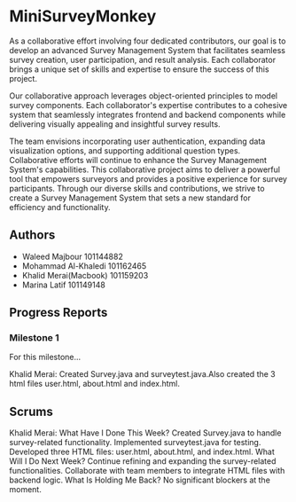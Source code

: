 # MiniSurveyMonkey

As a collaborative effort involving four dedicated contributors, our goal is to develop an advanced Survey Management System that facilitates seamless survey creation, user participation, and result analysis. Each collaborator brings a unique set of skills and expertise to ensure the success of this project.

Our collaborative approach leverages object-oriented principles to model survey components. Each collaborator's expertise contributes to a cohesive system that seamlessly integrates frontend and backend components while delivering visually appealing and insightful survey results.

The team envisions incorporating user authentication, expanding data visualization options, and supporting additional question types. Collaborative efforts will continue to enhance the Survey Management System's capabilities. This collaborative project aims to deliver a powerful tool that empowers surveyors and provides a positive experience for survey participants. Through our diverse skills and contributions, we strive to create a Survey Management System that sets a new standard for efficiency and functionality.
## Authors
- Waleed Majbour 101144882
- Mohammad Al-Khaledi 101162465
- Khalid Merai(Macbook) 101159203
- Marina Latif 101149148

## Progress Reports
### Milestone 1
For this milestone...

Khalid Merai: Created Survey.java and surveytest.java.Also created the 3 html files user.html, about.html and index.html.


## Scrums
Khalid Merai: 
What Have I Done This Week?
Created Survey.java to handle survey-related functionality.
Implemented surveytest.java for testing.
Developed three HTML files: user.html, about.html, and index.html.
What Will I Do Next Week?
Continue refining and expanding the survey-related functionalities.
Collaborate with team members to integrate HTML files with backend logic.
What Is Holding Me Back?
No significant blockers at the moment.
